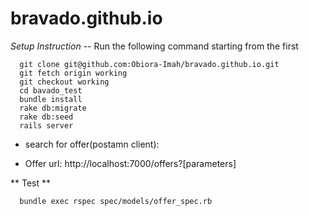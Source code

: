 # bravado.github.io

_Setup Instruction_
-- Run the following command starting from the first

```
  git clone git@github.com:Obiora-Imah/bravado.github.io.git
  git fetch origin working
  git checkout working
  cd bavado_test
  bundle install
  rake db:migrate
  rake db:seed
  rails server
```

- search for offer(postamn client):

* Offer url: http://localhost:7000/offers?[parameters]

** Test **

```
  bundle exec rspec spec/models/offer_spec.rb

```
